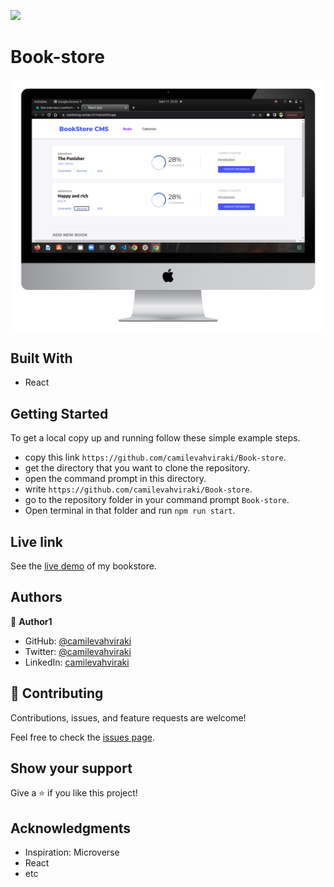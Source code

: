 ![](https://img.shields.io/badge/Microverse-blueviolet)

# Book-store

![](public/desktop(3).png)

## Built With

- React


## Getting Started

To get a local copy up and running follow these simple example steps.

- copy this link `https://github.com/camilevahviraki/Book-store`.
- get the directory that you want to clone the repository.
- open the command prompt in this directory.
- write `https://github.com/camilevahviraki/Book-store`.
- go to the repository folder in your command prompt `Book-store`.
- Open terminal in that folder and run `npm run start`.

## Live link

See the [live demo](https://comforting-centaur-317ced.netlify.app/) of my bookstore.


## Authors

👤 **Author1**

- GitHub: [@camilevahviraki](https://github.com/camilevahviraki)
- Twitter: [@camilevahviraki](https://twitter.com/CamileVahviraki)
- LinkedIn: [camilevahviraki](https://www.linkedin.com/in/camile-vahviraki-8180a6232/)



## 🤝 Contributing

Contributions, issues, and feature requests are welcome!

Feel free to check the [issues page](../../issues/).

## Show your support

Give a ⭐️ if you like this project!

## Acknowledgments

- Inspiration: Microverse
- React
- etc
